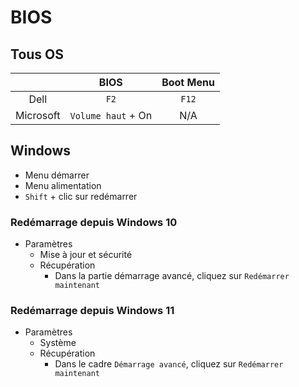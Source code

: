 # BIOS

## Tous OS

|           |        BIOS        | Boot Menu |
|:---------:|:------------------:|:---------:|
|   Dell    |        `F2`        |   `F12`   |
| Microsoft | `Volume haut` + On |    N/A    |

## Windows

- Menu démarrer
- Menu alimentation
- `Shift` + clic sur redémarrer

### Redémarrage depuis Windows 10

- Paramètres
    - Mise à jour et sécurité
    - Récupération
      - Dans la partie démarrage avancé, cliquez sur `Redémarrer maintenant`

### Redémarrage depuis Windows 11

- Paramètres
  - Système
  - Récupération
    - Dans le cadre `Démarrage avancé`, cliquez sur `Redémarrer maintenant`